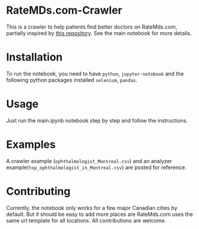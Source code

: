 # RateMDs.com-Crawler
This is a crawler to help patients find better doctors on RateMds.com, partially inspired by [this repository](https://github.com/rbanerjee3). See the main notebook for more details. 


# Installation
To run the notebook, you need to have `python`, `jupyter-notebook` and the following python packages installed `selenium`, `pandas`. 

# Usage
Just run the main.ipynb notebook step by step and follow the instructions.

# Examples 
A crawler example (`ophthalmologist_Montreal.csv`) and an analyzer example(`top_ophthalmologist_in_Montreal.csv`) are posted for reference.

# Contributing
Currently, the notebook only works for a few major Canadian cities by default. But it should be easy to add more places are RateMds.com uses the same url template for all locations. All contributions are welcome.